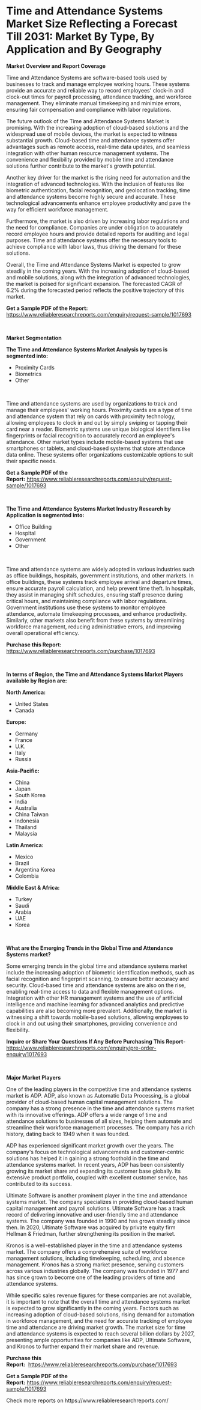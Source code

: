<p><h1>Time and Attendance Systems Market Size Reflecting a Forecast Till 2031: Market By Type, By Application and By Geography</h1></p><p><strong>Market Overview and Report Coverage</strong></p>
<p><p>Time and Attendance Systems are software-based tools used by businesses to track and manage employee working hours. These systems provide an accurate and reliable way to record employees' clock-in and clock-out times for payroll processing, attendance tracking, and workforce management. They eliminate manual timekeeping and minimize errors, ensuring fair compensation and compliance with labor regulations.</p><p>The future outlook of the Time and Attendance Systems Market is promising. With the increasing adoption of cloud-based solutions and the widespread use of mobile devices, the market is expected to witness substantial growth. Cloud-based time and attendance systems offer advantages such as remote access, real-time data updates, and seamless integration with other human resource management systems. The convenience and flexibility provided by mobile time and attendance solutions further contribute to the market's growth potential.</p><p>Another key driver for the market is the rising need for automation and the integration of advanced technologies. With the inclusion of features like biometric authentication, facial recognition, and geolocation tracking, time and attendance systems become highly secure and accurate. These technological advancements enhance employee productivity and pave the way for efficient workforce management.</p><p>Furthermore, the market is also driven by increasing labor regulations and the need for compliance. Companies are under obligation to accurately record employee hours and provide detailed reports for auditing and legal purposes. Time and attendance systems offer the necessary tools to achieve compliance with labor laws, thus driving the demand for these solutions.</p><p>Overall, the Time and Attendance Systems Market is expected to grow steadily in the coming years. With the increasing adoption of cloud-based and mobile solutions, along with the integration of advanced technologies, the market is poised for significant expansion. The forecasted CAGR of 6.2% during the forecasted period reflects the positive trajectory of this market.</p></p>
<p><strong>Get a Sample PDF of the Report:</strong> <a href="https://www.reliableresearchreports.com/enquiry/request-sample/1017693">https://www.reliableresearchreports.com/enquiry/request-sample/1017693</a></p>
<p>&nbsp;</p>
<p><strong>Market Segmentation</strong></p>
<p><strong>The Time and Attendance Systems Market Analysis by types is segmented into:</strong></p>
<p><ul><li>Proximity Cards</li><li>Biometrics</li><li>Other</li></ul></p>
<p>&nbsp;</p>
<p><p>Time and attendance systems are used by organizations to track and manage their employees' working hours. Proximity cards are a type of time and attendance system that rely on cards with proximity technology, allowing employees to clock in and out by simply swiping or tapping their card near a reader. Biometric systems use unique biological identifiers like fingerprints or facial recognition to accurately record an employee's attendance. Other market types include mobile-based systems that use smartphones or tablets, and cloud-based systems that store attendance data online. These systems offer organizations customizable options to suit their specific needs.</p></p>
<p><strong>Get a Sample PDF of the Report:</strong>&nbsp;<a href="https://www.reliableresearchreports.com/enquiry/request-sample/1017693">https://www.reliableresearchreports.com/enquiry/request-sample/1017693</a></p>
<p>&nbsp;</p>
<p><strong>The Time and Attendance Systems Market Industry Research by Application is segmented into:</strong></p>
<p><ul><li>Office Building</li><li>Hospital</li><li>Government</li><li>Other</li></ul></p>
<p>&nbsp;</p>
<p><p>Time and attendance systems are widely adopted in various industries such as office buildings, hospitals, government institutions, and other markets. In office buildings, these systems track employee arrival and departure times, ensure accurate payroll calculation, and help prevent time theft. In hospitals, they assist in managing shift schedules, ensuring staff presence during critical hours, and maintaining compliance with labor regulations. Government institutions use these systems to monitor employee attendance, automate timekeeping processes, and enhance productivity. Similarly, other markets also benefit from these systems by streamlining workforce management, reducing administrative errors, and improving overall operational efficiency.</p></p>
<p><strong>Purchase this Report:</strong>&nbsp; <a href="https://www.reliableresearchreports.com/purchase/1017693">https://www.reliableresearchreports.com/purchase/1017693</a></p>
<p>&nbsp;</p>
<p><strong>In terms of Region, the Time and Attendance Systems Market Players available by Region are:</strong></p>
<p>
    <p> <strong> North America: </strong>
        <ul>
            <li>United States</li>
            <li>Canada</li>
        </ul>
        </p> 
    <p> <strong> Europe: </strong>
        <ul>
            <li>Germany</li>
            <li>France</li>
            <li>U.K.</li>
            <li>Italy</li>
            <li>Russia</li>
        </ul>
        </p> 
    <p> <strong> Asia-Pacific: </strong>
        <ul>
            <li>China</li>
            <li>Japan</li>
            <li>South Korea</li>
            <li>India</li>
            <li>Australia</li>
            <li>China Taiwan</li>
            <li>Indonesia</li>
            <li>Thailand</li>
            <li>Malaysia</li>
        </ul>
        </p> 
    <p> <strong> Latin America: </strong>
        <ul>
            <li>Mexico</li>
            <li>Brazil</li>
            <li>Argentina Korea</li>
            <li>Colombia</li>
        </ul>
        </p> 
    <p> <strong> Middle East & Africa: </strong>
        <ul>
            <li>Turkey</li>
            <li>Saudi</li>
            <li>Arabia</li>
            <li>UAE</li>
            <li>Korea</li>
        </ul>
    </p>
    </p>
<p>&nbsp;</p>
<p><strong>What are the Emerging Trends in the Global Time and Attendance Systems market?</strong></p>
<p><p>Some emerging trends in the global time and attendance systems market include the increasing adoption of biometric identification methods, such as facial recognition and fingerprint scanning, to ensure better accuracy and security. Cloud-based time and attendance systems are also on the rise, enabling real-time access to data and flexible management options. Integration with other HR management systems and the use of artificial intelligence and machine learning for advanced analytics and predictive capabilities are also becoming more prevalent. Additionally, the market is witnessing a shift towards mobile-based solutions, allowing employees to clock in and out using their smartphones, providing convenience and flexibility.</p></p>
<p><strong>Inquire or Share Your Questions If Any Before Purchasing This Report</strong>- <a href="https://www.reliableresearchreports.com/enquiry/pre-order-enquiry/1017693">https://www.reliableresearchreports.com/enquiry/pre-order-enquiry/1017693</a></p>
<p>&nbsp;</p>
<p><strong>Major Market Players</strong></p>
<p><p>One of the leading players in the competitive time and attendance systems market is ADP. ADP, also known as Automatic Data Processing, is a global provider of cloud-based human capital management solutions. The company has a strong presence in the time and attendance systems market with its innovative offerings. ADP offers a wide range of time and attendance solutions to businesses of all sizes, helping them automate and streamline their workforce management processes. The company has a rich history, dating back to 1949 when it was founded.</p><p>ADP has experienced significant market growth over the years. The company's focus on technological advancements and customer-centric solutions has helped it in gaining a strong foothold in the time and attendance systems market. In recent years, ADP has been consistently growing its market share and expanding its customer base globally. Its extensive product portfolio, coupled with excellent customer service, has contributed to its success.</p><p>Ultimate Software is another prominent player in the time and attendance systems market. The company specializes in providing cloud-based human capital management and payroll solutions. Ultimate Software has a track record of delivering innovative and user-friendly time and attendance systems. The company was founded in 1990 and has grown steadily since then. In 2020, Ultimate Software was acquired by private equity firm Hellman &amp; Friedman, further strengthening its position in the market.</p><p>Kronos is a well-established player in the time and attendance systems market. The company offers a comprehensive suite of workforce management solutions, including timekeeping, scheduling, and absence management. Kronos has a strong market presence, serving customers across various industries globally. The company was founded in 1977 and has since grown to become one of the leading providers of time and attendance systems.</p><p>While specific sales revenue figures for these companies are not available, it is important to note that the overall time and attendance systems market is expected to grow significantly in the coming years. Factors such as increasing adoption of cloud-based solutions, rising demand for automation in workforce management, and the need for accurate tracking of employee time and attendance are driving market growth. The market size for time and attendance systems is expected to reach several billion dollars by 2027, presenting ample opportunities for companies like ADP, Ultimate Software, and Kronos to further expand their market share and revenue.</p></p>
<p><strong>Purchase this Report:</strong>&nbsp;&nbsp;<a href="https://www.reliableresearchreports.com/purchase/1017693">https://www.reliableresearchreports.com/purchase/1017693</a></p>
<p></p>
<p><strong>Get a Sample PDF of the Report:</strong>&nbsp;<a href="https://www.reliableresearchreports.com/enquiry/request-sample/1017693">https://www.reliableresearchreports.com/enquiry/request-sample/1017693</a></p>
<p>Check more reports on https://www.reliableresearchreports.com/</p>